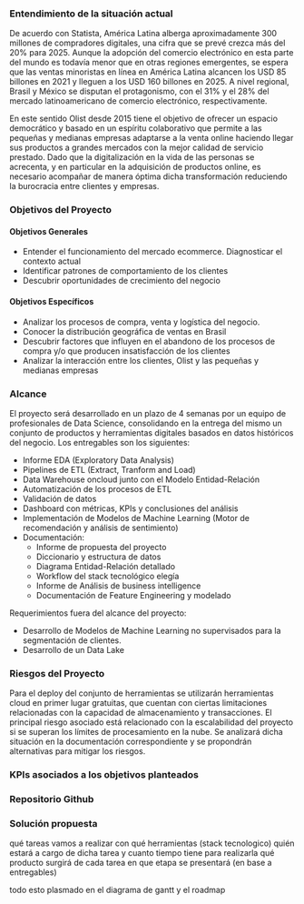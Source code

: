 ### Entendimiento de la situación actual

De acuerdo con Statista, América Latina alberga aproximadamente 300 millones de compradores digitales, una cifra que se prevé crezca más del 20% para 2025. Aunque la adopción del comercio electrónico en esta parte del mundo es todavía menor que en otras regiones emergentes, se espera que las ventas minoristas en línea en América Latina alcancen los USD 85 billones en 2021 y lleguen a los USD 160 billones en 2025. A nivel regional, Brasil y México se disputan el protagonismo, con el 31% y el 28% del mercado latinoamericano de comercio electrónico, respectivamente. 

En este sentido Olist desde 2015 tiene el objetivo de ofrecer un espacio democrático y basado en un espíritu colaborativo que permite a las pequeñas y medianas empresas adaptarse a la venta online haciendo llegar sus productos a grandes mercados con la mejor calidad de servicio prestado.
Dado que la digitalización en la vida de las personas se acrecenta, y en particular en la adquisición de productos online, es necesario acompañar de manera óptima dicha transformación reduciendo la burocracia entre clientes y empresas.

### Objetivos del Proyecto

#### Objetivos Generales
- Entender el funcionamiento del mercado ecommerce. Diagnosticar el contexto actual
- Identificar patrones de comportamiento de los clientes
- Descubrir oportunidades de crecimiento del negocio

#### Objetivos Específicos
- Analizar los procesos de compra, venta y logística del negocio. 
- Conocer la distribución geográfica de ventas en Brasil
- Descubrir factores que influyen en el abandono de los procesos de compra y/o que producen insatisfacción de los clientes
- Analizar la interacción entre los clientes, Olist y las pequeñas y medianas empresas


### Alcance

El proyecto será desarrollado en un plazo de 4 semanas por un equipo de profesionales de Data Science, consolidando en la entrega del mismo un conjunto de productos y herramientas digitales basados en datos históricos del negocio.
Los entregables son los siguientes:

- Informe EDA (Exploratory Data Analysis)
- Pipelines de ETL (Extract, Tranform and Load)
- Data Warehouse oncloud junto con el Modelo Entidad-Relación
- Automatización de los procesos de ETL
- Validación de datos
- Dashboard con métricas, KPIs y conclusiones del análisis
- Implementación de Modelos de Machine Learning (Motor de recomendación y análisis de sentimiento)
- Documentación:
    - Informe de propuesta del proyecto
    - Diccionario y estructura de datos 
    - Diagrama Entidad-Relación detallado
    - Workflow del stack tecnológico elegía
    - Informe de Análisis de business intelligence
    - Documentación de Feature Engineering y modelado

Requerimientos fuera del alcance del proyecto:

- Desarrollo de Modelos de Machine Learning no supervisados para la segmentación de clientes.
- Desarrollo de un Data Lake


### Riesgos del Proyecto

Para el deploy del conjunto de herramientas se utilizarán herramientas cloud en primer lugar gratuitas, que cuentan con ciertas limitaciones relacionadas con la capacidad de almacenamiento y transacciones. El principal riesgo asociado está relacionado con la escalabilidad del proyecto si se superan los límites de procesamiento en la nube. Se analizará dicha situación en la documentación correspondiente y se propondrán alternativas para mitigar los riesgos.


### KPIs asociados a los objetivos planteados

### Repositorio Github

### Solución propuesta 

qué tareas vamos a realizar
con qué herramientas (stack tecnologico)
quién estará a cargo de dicha tarea y cuanto tiempo tiene para realizarla
qué producto surgirá de cada tarea
en que etapa se presentará (en base a entregables)

todo esto plasmado en el diagrama de gantt y el roadmap